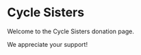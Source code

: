 # Cycle Sisters

Welcome to the Cycle Sisters donation page. 

We appreciate your support! 

<div class='kindful-embed-wrapper' id='kindful-donate-form-cccd56a9-4908-426f-8ffb-4c03a80fe9ce'></div>
<script src='https://lionsberg-bloom.kindful.com/embeds/cccd56a9-4908-426f-8ffb-4c03a80fe9ce/init.js?type=form' data-embed-id='cccd56a9-4908-426f-8ffb-4c03a80fe9ce' data-lookup-type='jquery-selector' data-lookup-value='#kindful-donate-form-cccd56a9-4908-426f-8ffb-4c03a80fe9ce'></script>  

